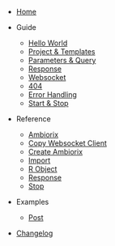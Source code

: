 - [Home](/)

- Guide
  
  - [Hello World](guide/hello-world.md)
  - [Project & Templates](guide/project.md)
  - [Parameters & Query](guide/params.md)
  - [Response](guide/response.md)
  - [Websocket](guide/websocket.md)
  - [404](guide/not-found.md)
  - [Error Handling](guide/errors.md)
  - [Start & Stop](guide/stop.md)

- Reference

  - [Ambiorix](reference/Ambiorix.md)
  - [Copy Websocket Client](reference/copy_websocket_client.md)
  - [Create Ambiorix](reference/create_ambiorix.md)
  - [Import](reference/import.md)
  - [R Object](reference/robj.md)
  - [Response](reference/responses.md)
  - [Stop](reference/stop_all.md)

- Examples
  - [Post](examples/post.md)

- [Changelog](changelog.md)
